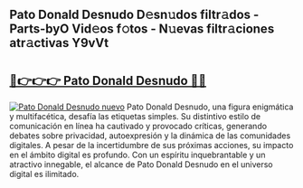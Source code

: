 ## Pato Donald Desnudo D𝚎sn𝚞dos filtr𝚊dos - Parts-byO Vid𝚎os f𝚘tos - N𝚞evas filtr𝚊ciones atr𝚊ctivas Y9vVt

# <h2><a href="http://mb3tsvh.tromn.icu/?c=Pato+Donald+Desnudo">🔗👉👉👉 Pato Donald Desnudo 🔗🔗</a></h2>

[![Pato Donald Desnudo nuevo](https://i.imgur.com/pEAQMta.gif)](http://mb3tsvh.tromn.icu/?c=Pato+Donald+Desnudo)
Pato Donald Desnudo, una figura enigmática y multifacética, desafía las etiquetas simples. Su distintivo estilo de comunicación en línea ha cautivado y provocado críticas, generando debates sobre privacidad, autoexpresión y la dinámica de las comunidades digitales. A pesar de la incertidumbre de sus próximas acciones, su impacto en el ámbito digital es profundo. Con un espíritu inquebrantable y un atractivo innegable, el alcance de Pato Donald Desnudo en el universo digital es ilimitado.
